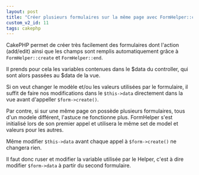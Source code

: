 ```yaml
---
layout: post
title: "Créer plusieurs formulaires sur la même page avec FormHelper::create"
custom_v2_id: 11
tags: cakephp
---
```


CakePHP permet de créer très facilement des formulaires dont l'action
(add/edit) ainsi que les champs sont remplis automatiquement grâce à
`FormHelper::create` et `FormHelper::end`.

Il prends pour cela les variables contenues dans le $data du controller, qui
sont alors passées au $data de la vue.

Si on veut changer le modèle et/ou les valeurs utilisées par le formulaire, il
suffit de faire nos modifications dans le `$this->data` directement dans la vue
avant d'appeller `$form->create()`.

Par contre, si sur une même page on possède plusieurs formulaires, tous d'un
modele différent, l'astuce ne fonctionne plus. FormHelper s'est initialisé
lors de son premier appel et utilisera le même set de model et valeurs pour
les autres.

Même modifier `$this->data` avant chaque appel à `$form->create()` ne changera
rien.

Il faut donc ruser et modifier la variable utilisée par le Helper, c'est à
dire modifier `$form->data` à partir du second formulaire.
